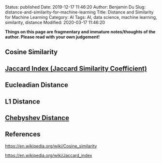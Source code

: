 Status: published
Date: 2019-12-17 11:46:20
Author: Benjamin Du
Slug: distance-and-similarity-for-machine-learning
Title: Distance and Similarity for Machine Learning
Category: AI
Tags: AI, data science, machine learning, similarity, distance
Modified: 2020-03-17 11:46:20

**Things on this page are fragmentary and immature notes/thoughts of the author. Please read with your own judgement!**


## Cosine Similarity

## [Jaccard Index (Jaccard Similarity Coefficient)](https://en.wikipedia.org/wiki/Jaccard_index)

## Eucleadian Distance

## L1 Distance 

## [Chebyshev Distance](https://en.wikipedia.org/wiki/Chebyshev_distance)

## References

https://en.wikipedia.org/wiki/Cosine_similarity

https://en.wikipedia.org/wiki/Jaccard_index
